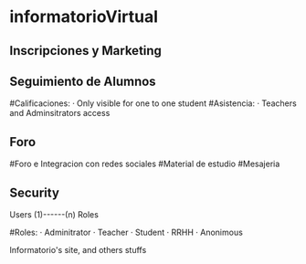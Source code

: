 informatorioVirtual
===================

Inscripciones y Marketing
-------------------------

Seguimiento de Alumnos
----------------------
  #Calificaciones:
    · Only visible for one to one student
  #Asistencia:
    · Teachers and Adminsitrators access
  
Foro
----
  #Foro e Integracion con redes sociales
  #Material de estudio
  #Mesajeria
  
Security
--------
  Users (1)------(n) Roles
  
  #Roles:
    · Adminitrator
    · Teacher
    · Student
    · RRHH
    · Anonimous
  


Informatorio's site, and others stuffs